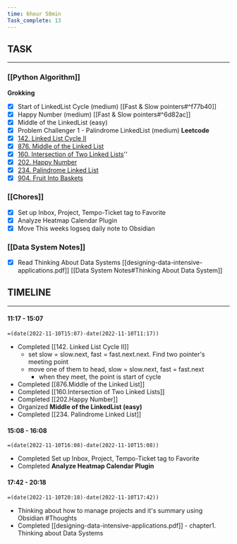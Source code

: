 ```yaml
---
time: 6hour 58min
Task_complete: 13
---
```

## TASK
---
### [[Python Algorithm]]
**Grokking**
- [x] Start of LinkedList Cycle (medium) [[Fast & Slow pointers#^f77b40]]
- [x] Happy Number (medium) [[Fast & Slow pointers#^6d82ac]]
- [x] Middle of the LinkedList (easy)
- [x] Problem Challenger 1 - Palindrome LinkedList (medium)
**Leetcode**
- [x] [142. Linked List Cycle II](https://leetcode.com/problems/linked-list-cycle-ii/)
- [x] [876. Middle of the Linked List](https://leetcode.com/problems/middle-of-the-linked-list/)
- [x] [160. Intersection of Two Linked Lists](https://leetcode.com/problems/intersection-of-two-linked-lists/)''
- [x] [202. Happy Number](https://leetcode.com/problems/happy-number/)
- [x] [234. Palindrome Linked List](https://leetcode.com/problems/palindrome-linked-list/)
- [x] [904. Fruit Into Baskets](https://leetcode.com/problems/fruit-into-baskets/)
### [[Chores]]
- [x] Set up Inbox, Project, Tempo-Ticket tag to Favorite
- [x] Analyze Heatmap Calendar Plugin
- [x] Move This weeks logseq daily note to Obsidian
### [[Data System Notes]]
- [x] Read Thinking About Data Systems [[designing-data-intensive-applications.pdf]]  [[Data System Notes#Thinking About Data System]]
## TIMELINE
---
#### 11:17 - 15:07
`=(date(2022-11-10T15:07)-date(2022-11-10T11:17))`
- Completed [[142. Linked List Cycle II]]
    -   set slow = slow.next, fast = fast.next.next. Find two pointer's meeting point
    -   move one of them to head, slow = slow.next, fast = fast.next
        -   when they meet, the point is start of cycle
- Completed [[876.Middle of the Linked List]]
- Completed [[160.Intersection of Two Linked Lists]]
- Completed [[202.Happy Number]]
- Organized **Middle of the LinkedList (easy)**
- Completed [[234. Palindrome Linked List]]
#### 15:08 - 16:08
`=(date(2022-11-10T16:08)-date(2022-11-10T15:08))`
- Completed Set up Inbox, Project, Tempo-Ticket tag to Favorite
- Completed **Analyze Heatmap Calendar Plugin**
#### 17:42 - 20:18
`=(date(2022-11-10T20:18)-date(2022-11-10T17:42))`
- Thinking about how to manage projects and it's summary using Obsidian #Thoughts 
- Completed [[designing-data-intensive-applications.pdf]] - chapter1. Thinking about Data Systems



